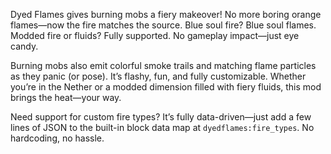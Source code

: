 Dyed Flames gives burning mobs a fiery makeover! No more boring orange flames—now the fire matches the source. Blue soul fire? Blue soul flames. Modded fire or fluids? Fully supported. No gameplay impact—just eye candy.

Burning mobs also emit colorful smoke trails and matching flame particles as they panic (or pose). It’s flashy, fun, and fully customizable. Whether you’re in the Nether or a modded dimension filled with fiery fluids, this mod brings the heat—your way.

Need support for custom fire types? It’s fully data-driven—just add a few lines of JSON to the built-in block data map at `dyedflames:fire_types`. No hardcoding, no hassle.